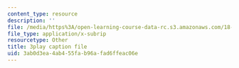 ```yaml
---
content_type: resource
description: ''
file: /media/https%3A/open-learning-course-data-rc.s3.amazonaws.com/18-01sc-single-variable-calculus-fall-2010/3ab0d3ea4ab455fab96afad6ffeac06e_1RLctDS2hUQ.vtt
file_type: application/x-subrip
resourcetype: Other
title: 3play caption file
uid: 3ab0d3ea-4ab4-55fa-b96a-fad6ffeac06e
---
```

